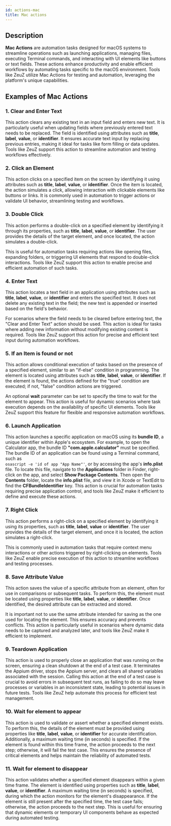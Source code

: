 ```yaml
---
id: actions-mac
title: Mac actions
---
```


## Description

**Mac Actions** are automation tasks designed for macOS systems to streamline operations such as launching applications, managing files, executing Terminal commands, and interacting with UI elements like buttons or text fields. These actions enhance productivity and enable efficient workflows by automating tasks specific to the macOS environment. Tools like ZeuZ utilize Mac Actions for testing and automation, leveraging the platform's unique capabilities.

## Examples of Mac Actions

### 1. **Clear and Enter Text**
This action clears any existing text in an input field and enters new text. It is particularly useful when updating fields where previously entered text needs to be replaced. The field is identified using attributes such as **title**, **label**, **value**, or **identifier**. It ensures accurate text input by replacing previous entries, making it ideal for tasks like form filling or data updates. Tools like ZeuZ support this action to streamline automation and testing workflows effectively.

### 2. **Click an Element**
This action clicks on a specified item on the screen by identifying it using attributes such as **title**, **label**, **value**, or **identifier**. Once the item is located, the action simulates a click, allowing interaction with clickable elements like buttons or links. It is commonly used in automation to trigger actions or validate UI behavior, streamlining testing and workflows. 

### 3. **Double Click**
This action performs a double-click on a specified element by identifying it through its properties, such as **title**, **label**, **value**, or **identifier**. The user provides the details of the target element, and once located, the action simulates a double-click.

This is useful for automation tasks requiring actions like opening files, expanding folders, or triggering UI elements that respond to double-click interactions. Tools like ZeuZ support this action to enable precise and efficient automation of such tasks.

### 4. **Enter Text**
This action locates a text field in an application using attributes such as **title**, **label**, **value**, or **identifier** and enters the specified text. It does not delete any existing text in the field; the new text is appended or inserted based on the field's behavior.

For scenarios where the field needs to be cleared before entering text, the "Clear and Enter Text" action should be used. This action is ideal for tasks where adding new information without modifying existing content is required. Tools like ZeuZ support this action for precise and efficient text input during automation workflows.

### 5. **If an Item is found or not**
This action allows conditional execution of tasks based on the presence of a specified element, similar to an "if-else" condition in programming. The element is located using attributes such as **title**, **label**, **value**, or **identifier**. If the element is found, the actions defined for the "true" condition are executed; if not, "false" condition actions are triggered.

An optional **wait** parameter can be set to specify the time to wait for the element to appear. This action is useful for dynamic scenarios where task execution depends on the availability of specific UI elements. Tools like ZeuZ support this feature for flexible and responsive automation workflows.

### 6. **Launch Application**
This action launches a specific application on macOS using its **bundle ID**, a unique identifier within Apple's ecosystem. For example, to open the Calculator app, the bundle ID **"com.apple.calculator"** must be specified. The bundle ID of an application can be found using a Terminal command, such as  
`osascript -e 'id of app "App Name"'`, or by accessing the app's **info.plist** file. To locate this file, navigate to the **Applications** folder in Finder, right-click on the app, and select  **Show Package Contents**. Then open the **Contents** folder, locate the **info.plist** file, and view it in Xcode or TextEdit to find the **CFBundleIdentifier** key. This action is crucial for automation tasks requiring precise application control, and tools like ZeuZ make it efficient to define and execute these actions.

### 7. **Right Click**
This action performs a right-click on a specified element by identifying it using its properties, such as **title**, **label**, **value** or **identifier**. The user provides the details of the target element, and once it is located, the action simulates a right-click.

This is commonly used in automation tasks that require context menu interactions or other actions triggered by right-clicking on elements. Tools like ZeuZ enable precise execution of this action to streamline workflows and testing processes.

### 8. **Save Attribute Value**
This action saves the value of a specific attribute from an element, often for use in comparisons or subsequent tasks. To perform this, the element must be located using properties like **title**, **label**, **value**, or **identifier**. Once identified, the desired attribute can be extracted and stored.

It is important not to use the same attribute intended for saving as the one used for locating the element. This ensures accuracy and prevents conflicts. This action is particularly useful in scenarios where dynamic data needs to be captured and analyzed later, and tools like ZeuZ make it efficient to implement.

### 9. **Teardown Application**
This action is used to properly close an application that was running on the screen, ensuring a clean shutdown at the end of a test case. It terminates the Appium driver, stops the Appium server, and clears all shared variables associated with the session. Calling this action at the end of a test case is crucial to avoid errors in subsequent test runs, as failing to do so may leave processes or variables in an inconsistent state, leading to potential issues in future tests. Tools like ZeuZ help automate this process for efficient test management.

### 10. **Wait for element to appear**
This action is used to validate or assert whether a specified element exists. To perform this, the details of the element must be provided using properties like **title**, **label**, **value**, or **identifier** for accurate identification. Additionally, a maximum waiting time (in seconds) is specified. If the element is found within this time frame, the action proceeds to the next step; otherwise, it will fail the test case. This ensures the presence of critical elements and helps maintain the reliability of automated tests.

### 11. **Wait for element to disappear**
This action validates whether a specified element disappears within a given time frame. The element is identified using properties such as **title**, **label**, **value**, or **identifier**. A maximum waiting time (in seconds) is specified, during which the action monitors for the element's disappearance. If the element is still present after the specified time, the test case fails; otherwise, the action proceeds to the next step. This is useful for ensuring that dynamic elements or temporary UI components behave as expected during automated testing.

